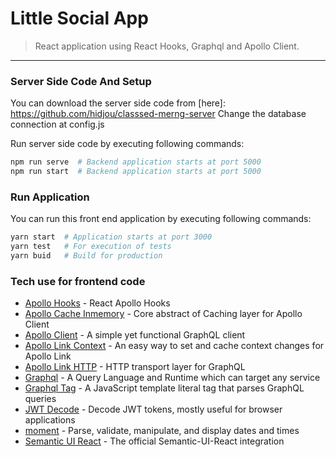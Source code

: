 # Little Social App

> React application using React Hooks, Graphql and Apollo Client.

---

### Server Side Code And Setup

You can download the server side code from [here]: https://github.com/hidjou/classsed-merng-server
Change the database connection at config.js

Run server side code by executing following commands:

```bash
npm run serve  # Backend application starts at port 5000
npm run start  # Backend application starts at port 5000
```

### Run Application

You can run this front end application by executing following commands:

```bash
yarn start  # Application starts at port 3000
yarn test   # For execution of tests
yarn buid   # Build for production
```

### Tech use for frontend code

- [Apollo Hooks] - React Apollo Hooks
- [Apollo Cache Inmemory] - Core abstract of Caching layer for Apollo Client
- [Apollo Client] - A simple yet functional GraphQL client
- [Apollo Link Context] - An easy way to set and cache context changes for Apollo Link
- [Apollo Link HTTP] - HTTP transport layer for GraphQL
- [Graphql] - A Query Language and Runtime which can target any service
- [Graphql Tag] - A JavaScript template literal tag that parses GraphQL queries
- [JWT Decode] - Decode JWT tokens, mostly useful for browser applications
- [moment] - Parse, validate, manipulate, and display dates and times
- [Semantic UI React] - The official Semantic-UI-React integration

[apollo hooks]: https://www.npmjs.com/package/@apollo/react-hooks
[apollo cache inmemory]: https://www.npmjs.com/package/apollo-cache-inmemory
[apollo client]: https://www.npmjs.com/package/apollo-client
[apollo link context]: https://www.npmjs.com/package/apollo-link-context
[apollo link http]: https://www.npmjs.com/package/apollo-link-http
[graphql]: https://www.npmjs.com/package/graphql
[graphql tag]: https://www.npmjs.com/package/graphql-tag
[jwt decode]: https://www.npmjs.com/package/jwt-decode
[moment]: https://momentjs.com/
[semantic ui react]: https://www.npmjs.com/package/semantic-ui-react
